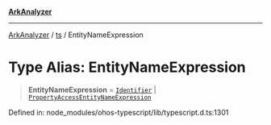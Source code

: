 [**ArkAnalyzer**](../../../../README.md)

***

[ArkAnalyzer](../../../../globals.md) / [ts](../README.md) / EntityNameExpression

# Type Alias: EntityNameExpression

> **EntityNameExpression** = [`Identifier`](../interfaces/Identifier.md) \| [`PropertyAccessEntityNameExpression`](../interfaces/PropertyAccessEntityNameExpression.md)

Defined in: node\_modules/ohos-typescript/lib/typescript.d.ts:1301
